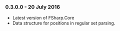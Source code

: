 ### 0.3.0.0 - 20 July 2016
* Latest version of FSharp.Core
* Data structure for positions in regular set parsing. 
